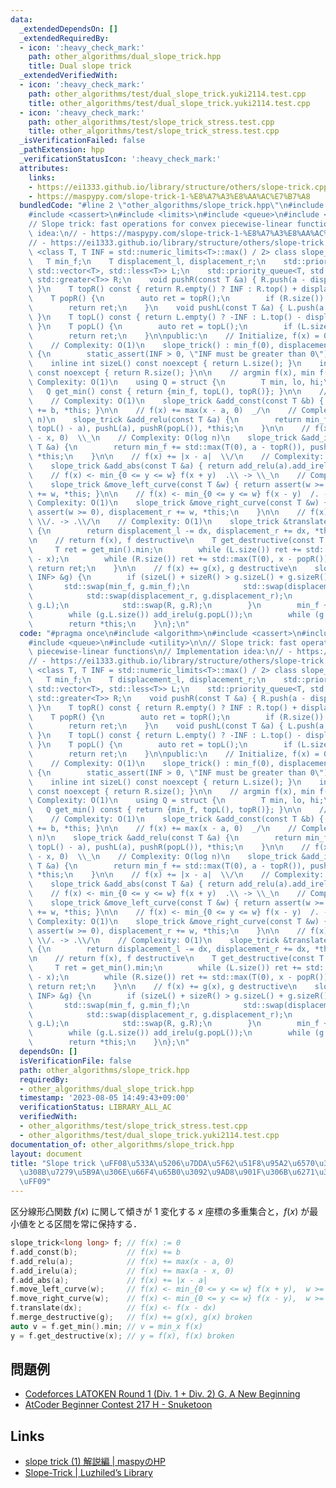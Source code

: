 ```yaml
---
data:
  _extendedDependsOn: []
  _extendedRequiredBy:
  - icon: ':heavy_check_mark:'
    path: other_algorithms/dual_slope_trick.hpp
    title: Dual slope trick
  _extendedVerifiedWith:
  - icon: ':heavy_check_mark:'
    path: other_algorithms/test/dual_slope_trick.yuki2114.test.cpp
    title: other_algorithms/test/dual_slope_trick.yuki2114.test.cpp
  - icon: ':heavy_check_mark:'
    path: other_algorithms/test/slope_trick_stress.test.cpp
    title: other_algorithms/test/slope_trick_stress.test.cpp
  _isVerificationFailed: false
  _pathExtension: hpp
  _verificationStatusIcon: ':heavy_check_mark:'
  attributes:
    links:
    - https://ei1333.github.io/library/structure/others/slope-trick.cpp
    - https://maspypy.com/slope-trick-1-%E8%A7%A3%E8%AA%AC%E7%B7%A8
  bundledCode: "#line 2 \"other_algorithms/slope_trick.hpp\"\n#include <algorithm>\n\
    #include <cassert>\n#include <limits>\n#include <queue>\n#include <utility>\n\n\
    // Slope trick: fast operations for convex piecewise-linear functions\n// Implementation\
    \ idea:\n// - https://maspypy.com/slope-trick-1-%E8%A7%A3%E8%AA%AC%E7%B7%A8\n\
    // - https://ei1333.github.io/library/structure/others/slope-trick.cpp\ntemplate\
    \ <class T, T INF = std::numeric_limits<T>::max() / 2> class slope_trick {\n \
    \   T min_f;\n    T displacement_l, displacement_r;\n    std::priority_queue<T,\
    \ std::vector<T>, std::less<T>> L;\n    std::priority_queue<T, std::vector<T>,\
    \ std::greater<T>> R;\n    void pushR(const T &a) { R.push(a - displacement_r);\
    \ }\n    T topR() const { return R.empty() ? INF : R.top() + displacement_r; }\n\
    \    T popR() {\n        auto ret = topR();\n        if (R.size()) R.pop();\n\
    \        return ret;\n    }\n    void pushL(const T &a) { L.push(a + displacement_l);\
    \ }\n    T topL() const { return L.empty() ? -INF : L.top() - displacement_l;\
    \ }\n    T popL() {\n        auto ret = topL();\n        if (L.size()) L.pop();\n\
    \        return ret;\n    }\n\npublic:\n    // Initialize, f(x) = 0 everywhere\n\
    \    // Complexity: O(1)\n    slope_trick() : min_f(0), displacement_l(0), displacement_r(0)\
    \ {\n        static_assert(INF > 0, \"INF must be greater than 0\");\n    }\n\
    \    inline int sizeL() const noexcept { return L.size(); }\n    inline int sizeR()\
    \ const noexcept { return R.size(); }\n\n    // argmin f(x), min f(x)\n    //\
    \ Complexity: O(1)\n    using Q = struct {\n        T min, lo, hi;\n    };\n \
    \   Q get_min() const { return {min_f, topL(), topR()}; }\n\n    // f(x) += b\n\
    \    // Complexity: O(1)\n    slope_trick &add_const(const T &b) { return min_f\
    \ += b, *this; }\n\n    // f(x) += max(x - a, 0)  _/\n    // Complexity: O(log\
    \ n)\n    slope_trick &add_relu(const T &a) {\n        return min_f += std::max(T(0),\
    \ topL() - a), pushL(a), pushR(popL()), *this;\n    }\n\n    // f(x) += max(a\
    \ - x, 0)  \\_\n    // Complexity: O(log n)\n    slope_trick &add_irelu(const\
    \ T &a) {\n        return min_f += std::max(T(0), a - topR()), pushR(a), pushL(popR()),\
    \ *this;\n    }\n\n    // f(x) += |x - a|  \\/\n    // Complexity: O(log n)\n\
    \    slope_trick &add_abs(const T &a) { return add_relu(a).add_irelu(a); }\n\n\
    \    // f(x) <- min_{0 <= y <= w} f(x + y)  .\\ -> \\_\n    // Complexity: O(1)\n\
    \    slope_trick &move_left_curve(const T &w) { return assert(w >= 0), displacement_l\
    \ += w, *this; }\n\n    // f(x) <- min_{0 <= y <= w} f(x - y)  /. -> _/\n    //\
    \ Complexity: O(1)\n    slope_trick &move_right_curve(const T &w) {\n        return\
    \ assert(w >= 0), displacement_r += w, *this;\n    }\n\n    // f(x) <- f(x - dx)\
    \ \\/. -> .\\/\n    // Complexity: O(1)\n    slope_trick &translate(const T &dx)\
    \ {\n        return displacement_l -= dx, displacement_r += dx, *this;\n    }\n\
    \n    // return f(x), f destructive\n    T get_destructive(const T &x) {\n   \
    \     T ret = get_min().min;\n        while (L.size()) ret += std::max(T(0), popL()\
    \ - x);\n        while (R.size()) ret += std::max(T(0), x - popR());\n       \
    \ return ret;\n    }\n\n    // f(x) += g(x), g destructive\n    slope_trick &merge_destructive(slope_trick<T,\
    \ INF> &g) {\n        if (sizeL() + sizeR() > g.sizeL() + g.sizeR()) {\n     \
    \       std::swap(min_f, g.min_f);\n            std::swap(displacement_l, g.displacement_l);\n\
    \            std::swap(displacement_r, g.displacement_r);\n            std::swap(L,\
    \ g.L);\n            std::swap(R, g.R);\n        }\n        min_f += g.get_min().min;\n\
    \        while (g.L.size()) add_irelu(g.popL());\n        while (g.R.size()) add_relu(g.popR());\n\
    \        return *this;\n    }\n};\n"
  code: "#pragma once\n#include <algorithm>\n#include <cassert>\n#include <limits>\n\
    #include <queue>\n#include <utility>\n\n// Slope trick: fast operations for convex\
    \ piecewise-linear functions\n// Implementation idea:\n// - https://maspypy.com/slope-trick-1-%E8%A7%A3%E8%AA%AC%E7%B7%A8\n\
    // - https://ei1333.github.io/library/structure/others/slope-trick.cpp\ntemplate\
    \ <class T, T INF = std::numeric_limits<T>::max() / 2> class slope_trick {\n \
    \   T min_f;\n    T displacement_l, displacement_r;\n    std::priority_queue<T,\
    \ std::vector<T>, std::less<T>> L;\n    std::priority_queue<T, std::vector<T>,\
    \ std::greater<T>> R;\n    void pushR(const T &a) { R.push(a - displacement_r);\
    \ }\n    T topR() const { return R.empty() ? INF : R.top() + displacement_r; }\n\
    \    T popR() {\n        auto ret = topR();\n        if (R.size()) R.pop();\n\
    \        return ret;\n    }\n    void pushL(const T &a) { L.push(a + displacement_l);\
    \ }\n    T topL() const { return L.empty() ? -INF : L.top() - displacement_l;\
    \ }\n    T popL() {\n        auto ret = topL();\n        if (L.size()) L.pop();\n\
    \        return ret;\n    }\n\npublic:\n    // Initialize, f(x) = 0 everywhere\n\
    \    // Complexity: O(1)\n    slope_trick() : min_f(0), displacement_l(0), displacement_r(0)\
    \ {\n        static_assert(INF > 0, \"INF must be greater than 0\");\n    }\n\
    \    inline int sizeL() const noexcept { return L.size(); }\n    inline int sizeR()\
    \ const noexcept { return R.size(); }\n\n    // argmin f(x), min f(x)\n    //\
    \ Complexity: O(1)\n    using Q = struct {\n        T min, lo, hi;\n    };\n \
    \   Q get_min() const { return {min_f, topL(), topR()}; }\n\n    // f(x) += b\n\
    \    // Complexity: O(1)\n    slope_trick &add_const(const T &b) { return min_f\
    \ += b, *this; }\n\n    // f(x) += max(x - a, 0)  _/\n    // Complexity: O(log\
    \ n)\n    slope_trick &add_relu(const T &a) {\n        return min_f += std::max(T(0),\
    \ topL() - a), pushL(a), pushR(popL()), *this;\n    }\n\n    // f(x) += max(a\
    \ - x, 0)  \\_\n    // Complexity: O(log n)\n    slope_trick &add_irelu(const\
    \ T &a) {\n        return min_f += std::max(T(0), a - topR()), pushR(a), pushL(popR()),\
    \ *this;\n    }\n\n    // f(x) += |x - a|  \\/\n    // Complexity: O(log n)\n\
    \    slope_trick &add_abs(const T &a) { return add_relu(a).add_irelu(a); }\n\n\
    \    // f(x) <- min_{0 <= y <= w} f(x + y)  .\\ -> \\_\n    // Complexity: O(1)\n\
    \    slope_trick &move_left_curve(const T &w) { return assert(w >= 0), displacement_l\
    \ += w, *this; }\n\n    // f(x) <- min_{0 <= y <= w} f(x - y)  /. -> _/\n    //\
    \ Complexity: O(1)\n    slope_trick &move_right_curve(const T &w) {\n        return\
    \ assert(w >= 0), displacement_r += w, *this;\n    }\n\n    // f(x) <- f(x - dx)\
    \ \\/. -> .\\/\n    // Complexity: O(1)\n    slope_trick &translate(const T &dx)\
    \ {\n        return displacement_l -= dx, displacement_r += dx, *this;\n    }\n\
    \n    // return f(x), f destructive\n    T get_destructive(const T &x) {\n   \
    \     T ret = get_min().min;\n        while (L.size()) ret += std::max(T(0), popL()\
    \ - x);\n        while (R.size()) ret += std::max(T(0), x - popR());\n       \
    \ return ret;\n    }\n\n    // f(x) += g(x), g destructive\n    slope_trick &merge_destructive(slope_trick<T,\
    \ INF> &g) {\n        if (sizeL() + sizeR() > g.sizeL() + g.sizeR()) {\n     \
    \       std::swap(min_f, g.min_f);\n            std::swap(displacement_l, g.displacement_l);\n\
    \            std::swap(displacement_r, g.displacement_r);\n            std::swap(L,\
    \ g.L);\n            std::swap(R, g.R);\n        }\n        min_f += g.get_min().min;\n\
    \        while (g.L.size()) add_irelu(g.popL());\n        while (g.R.size()) add_relu(g.popR());\n\
    \        return *this;\n    }\n};\n"
  dependsOn: []
  isVerificationFile: false
  path: other_algorithms/slope_trick.hpp
  requiredBy:
  - other_algorithms/dual_slope_trick.hpp
  timestamp: '2023-08-05 14:49:43+09:00'
  verificationStatus: LIBRARY_ALL_AC
  verifiedWith:
  - other_algorithms/test/slope_trick_stress.test.cpp
  - other_algorithms/test/dual_slope_trick.yuki2114.test.cpp
documentation_of: other_algorithms/slope_trick.hpp
layout: document
title: "Slope trick \uFF08\u533A\u5206\u7DDA\u5F62\u51F8\u95A2\u6570\u306B\u95A2\u3059\
  \u308B\u7279\u5B9A\u306E\u66F4\u65B0\u3092\u9AD8\u901F\u306B\u6271\u3046\u624B\u6CD5\
  \uFF09"
---
```


区分線形凸関数 $f(x)$ に関して傾きが 1 変化する $x$ 座標の多重集合と，$f(x)$ が最小値をとる区間を常に保持する．

```cpp
slope_trick<long long> f; // f(x) := 0                                    O(1)
f.add_const(b);           // f(x) += b                                    O(1)
f.add_relu(a);            // f(x) += max(x - a, 0)                        O(log N)
f.add_irelu(a);           // f(x) += max(a - x, 0)                        O(log N)
f.add_abs(a);             // f(x) += |x - a|                              O(log N)
f.move_left_curve(w);     // f(x) <- min_{0 <= y <= w} f(x + y),  w >= 0  O(1)
f.move_right_curve(w);    // f(x) <- min_{0 <= y <= w} f(x - y),  w >= 0  O(1)
f.translate(dx);          // f(x) <- f(x - dx)                            O(1)
f.merge_destructive(g);   // f(x) += g(x), g(x) broken                    O(min(N_f, N_g) log (N_f + N_g))
auto v = f.get_min().min; // v = min_x f(x)                               O(1)
y = f.get_destructive(x); // y = f(x), f(x) broken                        O(log N)
```

## 問題例

- [Codeforces LATOKEN Round 1 (Div. 1 + Div. 2) G. A New Beginning](https://codeforces.com/contest/1534/problem/G)
- [AtCoder Beginner Contest 217 H - Snuketoon](https://atcoder.jp/contests/abc217/tasks/abc217_h)

## Links

- [slope trick (1) 解説編 \| maspyのHP](https://maspypy.com/slope-trick-1-%E8%A7%A3%E8%AA%AC%E7%B7%A8)
- [Slope-Trick \| Luzhiled’s Library](https://ei1333.github.io/library/structure/others/slope-trick.cpp)
